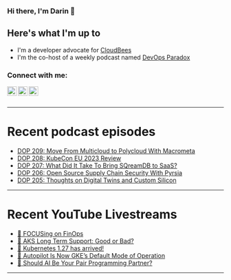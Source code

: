 ### Hi there, I'm Darin 👋

## Here's what I'm up to
- I'm a developer advocate for [CloudBees][cloudbees-website]
- I'm the co-host of a weekly podcast named [DevOps Paradox][dop-website]

### Connect with me:

[<img align="left" alt="darinpope | Twitter" width="22px" src="https://cdn.jsdelivr.net/npm/simple-icons@v3/icons/twitter.svg" />][twitter]
[<img align="left" alt="darinpope | LinkedIn" width="22px" src="https://cdn.jsdelivr.net/npm/simple-icons@v3/icons/linkedin.svg" />][linkedin]
[<img align="left" alt="darinpope | Instagram" width="22px" src="https://cdn.jsdelivr.net/npm/simple-icons@v3/icons/instagram.svg" />][instagram]

<br />
<br />

---

# Recent podcast episodes
<!-- BLOG-POST-LIST:START -->
- [DOP 209: Move From Multicloud to Polycloud With Macrometa](https://www.devopsparadox.com/episodes/move-from-multicloud-to-polycloud-with-macrometa-209/)
- [DOP 208: KubeCon EU 2023 Review](https://www.devopsparadox.com/episodes/kubecon-eu-2023-review-208/)
- [DOP 207: What Did It Take To Bring SQreamDB to SaaS?](https://www.devopsparadox.com/episodes/what-did-it-take-to-bring-sqreamdb-to-saas-207/)
- [DOP 206: Open Source Supply Chain Security With Pyrsia](https://www.devopsparadox.com/episodes/open-source-supply-chain-security-with-pyrsia-206/)
- [DOP 205: Thoughts on Digital Twins and Custom Silicon](https://www.devopsparadox.com/episodes/thoughts-on-digital-twins-and-custom-silicon-205/)
<!-- BLOG-POST-LIST:END -->

---

# Recent YouTube Livestreams
<!-- YOUTUBE:START -->
- [🔴 FOCUSing on FinOps](https://www.youtube.com/watch?v=2O7Mwy5WoM4)
- [🔴 AKS Long Term Support: Good or Bad?](https://www.youtube.com/watch?v=DvWxoefpLqM)
- [🔴 Kubernetes 1.27 has arrived!](https://www.youtube.com/watch?v=vunX1ps726w)
- [🔴 Autopilot Is Now GKE’s Default Mode of Operation](https://www.youtube.com/watch?v=pVE-utGSXkU)
- [🔴 Should AI Be Your Pair Programming Partner?](https://www.youtube.com/watch?v=QtG5214G9i4)
<!-- YOUTUBE:END -->

---


[website]: https://www.darinpope.com/
[twitter]: https://twitter.com/darinpope
[youtube]: https://youtube.com/darinpope
[instagram]: https://instagram.com/darinpope
[linkedin]: https://linkedin.com/in/darinpope
[cloudbees-website]: https://www.cloudbees.com/
[dop-website]: https://www.devopsparadox.com/

<!--
**darinpope/darinpope** is a ✨ _special_ ✨ repository because its `README.md` (this file) appears on your GitHub profile.

Here are some ideas to get you started:

- 🔭 I’m currently working on ...
- 🌱 I’m currently learning ...
- 👯 I’m looking to collaborate on ...
- 🤔 I’m looking for help with ...
- 💬 Ask me about ...
- 📫 How to reach me: ...
- 😄 Pronouns: ...
- ⚡ Fun fact: ...
-->
